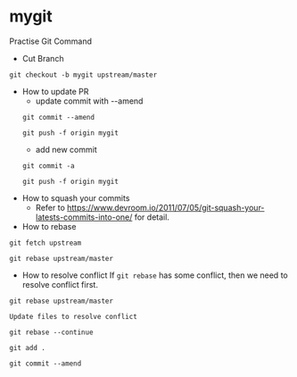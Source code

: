 # mygit
Practise Git Command

- Cut Branch
```
git checkout -b mygit upstream/master
```
- How to update PR
  - update commit with --amend
  ```
  git commit --amend
  ```
  ```
  git push -f origin mygit
  ```
  - add new commit
  ```
  git commit -a
  ```
  ```
  git push -f origin mygit
  ```
- How to squash your commits
  - Refer to https://www.devroom.io/2011/07/05/git-squash-your-latests-commits-into-one/ for detail.
- How to rebase
```
git fetch upstream
```
```
git rebase upstream/master
```
- How to resolve conflict
If `git rebase` has some conflict, then we need to resolve conflict first.
```
git rebase upstream/master
```

```
Update files to resolve conflict
```

```
git rebase --continue
```

```
git add .
```

```
git commit --amend
```
